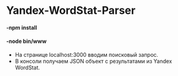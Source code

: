 # Yandex-WordStat-Parser

#### -npm install
#### -node bin/www

- На странице localhost:3000 вводим поисковый запрос.
- В консоли получаем JSON объект с результатами из Yandex WordStat.
